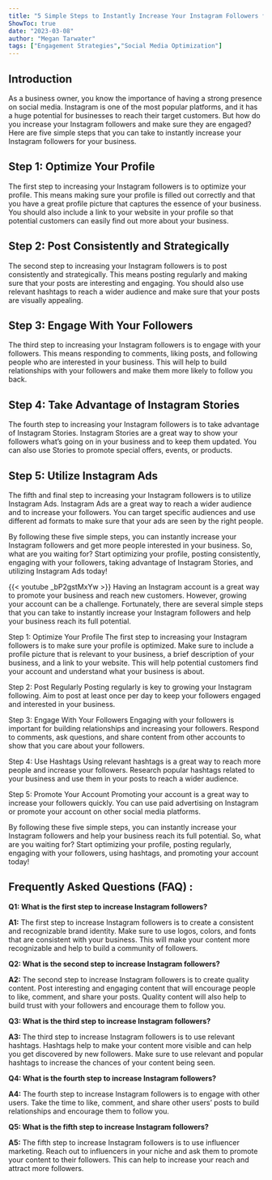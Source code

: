 ```yaml
---
title: "5 Simple Steps to Instantly Increase Your Instagram Followers for Your Business!"
ShowToc: true 
date: "2023-03-08"
author: "Megan Tarwater" 
tags: ["Engagement Strategies","Social Media Optimization"]
---
```

## Introduction

As a business owner, you know the importance of having a strong presence on social media. Instagram is one of the most popular platforms, and it has a huge potential for businesses to reach their target customers. But how do you increase your Instagram followers and make sure they are engaged? Here are five simple steps that you can take to instantly increase your Instagram followers for your business. 

## Step 1: Optimize Your Profile

The first step to increasing your Instagram followers is to optimize your profile. This means making sure your profile is filled out correctly and that you have a great profile picture that captures the essence of your business. You should also include a link to your website in your profile so that potential customers can easily find out more about your business. 

## Step 2: Post Consistently and Strategically

The second step to increasing your Instagram followers is to post consistently and strategically. This means posting regularly and making sure that your posts are interesting and engaging. You should also use relevant hashtags to reach a wider audience and make sure that your posts are visually appealing. 

## Step 3: Engage With Your Followers

The third step to increasing your Instagram followers is to engage with your followers. This means responding to comments, liking posts, and following people who are interested in your business. This will help to build relationships with your followers and make them more likely to follow you back. 

## Step 4: Take Advantage of Instagram Stories

The fourth step to increasing your Instagram followers is to take advantage of Instagram Stories. Instagram Stories are a great way to show your followers what’s going on in your business and to keep them updated. You can also use Stories to promote special offers, events, or products. 

## Step 5: Utilize Instagram Ads

The fifth and final step to increasing your Instagram followers is to utilize Instagram Ads. Instagram Ads are a great way to reach a wider audience and to increase your followers. You can target specific audiences and use different ad formats to make sure that your ads are seen by the right people. 

By following these five simple steps, you can instantly increase your Instagram followers and get more people interested in your business. So, what are you waiting for? Start optimizing your profile, posting consistently, engaging with your followers, taking advantage of Instagram Stories, and utilizing Instagram Ads today!

{{< youtube _bP2gstMxYw >}} 
Having an Instagram account is a great way to promote your business and reach new customers. However, growing your account can be a challenge. Fortunately, there are several simple steps that you can take to instantly increase your Instagram followers and help your business reach its full potential. 

Step 1: Optimize Your Profile
The first step to increasing your Instagram followers is to make sure your profile is optimized. Make sure to include a profile picture that is relevant to your business, a brief description of your business, and a link to your website. This will help potential customers find your account and understand what your business is about.

Step 2: Post Regularly
Posting regularly is key to growing your Instagram following. Aim to post at least once per day to keep your followers engaged and interested in your business.

Step 3: Engage With Your Followers
Engaging with your followers is important for building relationships and increasing your followers. Respond to comments, ask questions, and share content from other accounts to show that you care about your followers.

Step 4: Use Hashtags
Using relevant hashtags is a great way to reach more people and increase your followers. Research popular hashtags related to your business and use them in your posts to reach a wider audience.

Step 5: Promote Your Account
Promoting your account is a great way to increase your followers quickly. You can use paid advertising on Instagram or promote your account on other social media platforms.

By following these five simple steps, you can instantly increase your Instagram followers and help your business reach its full potential. So, what are you waiting for? Start optimizing your profile, posting regularly, engaging with your followers, using hashtags, and promoting your account today!

## Frequently Asked Questions (FAQ) :
**Q1: What is the first step to increase Instagram followers?**

**A1:** The first step to increase Instagram followers is to create a consistent and recognizable brand identity. Make sure to use logos, colors, and fonts that are consistent with your business. This will make your content more recognizable and help to build a community of followers.

**Q2: What is the second step to increase Instagram followers?**

**A2:** The second step to increase Instagram followers is to create quality content. Post interesting and engaging content that will encourage people to like, comment, and share your posts. Quality content will also help to build trust with your followers and encourage them to follow you.

**Q3: What is the third step to increase Instagram followers?**

**A3:** The third step to increase Instagram followers is to use relevant hashtags. Hashtags help to make your content more visible and can help you get discovered by new followers. Make sure to use relevant and popular hashtags to increase the chances of your content being seen.

**Q4: What is the fourth step to increase Instagram followers?**

**A4:** The fourth step to increase Instagram followers is to engage with other users. Take the time to like, comment, and share other users’ posts to build relationships and encourage them to follow you.

**Q5: What is the fifth step to increase Instagram followers?**

**A5:** The fifth step to increase Instagram followers is to use influencer marketing. Reach out to influencers in your niche and ask them to promote your content to their followers. This can help to increase your reach and attract more followers.


